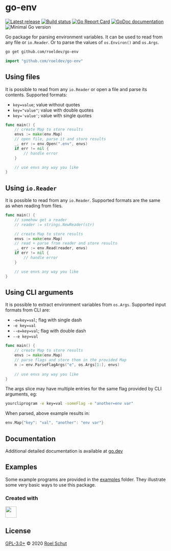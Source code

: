 go-env
======

[![Latest release][latest-release-img]][latest-release-url]
[![Build status][build-img]][build-url]
[![Go Report Card][go-report-img]][go-report-url]
[![GoDoc documentation][go-doc-img]][go-doc-url]
![Minimal Go version][go-version-img]

[latest-release-img]: https://img.shields.io/github/release/roeldev/go-env.svg?label=latest
[latest-release-url]: https://github.com/roeldev/go-env/releases
[build-img]: https://github.com/roeldev/go-env/workflows/Go/badge.svg
[build-url]: https://github.com/roeldev/go-env/actions?query=workflow%3AGo
[go-report-img]: https://goreportcard.com/badge/github.com/roeldev/go-env
[go-report-url]: https://goreportcard.com/report/github.com/roeldev/go-env
[go-doc-img]: https://godoc.org/github.com/roeldev/go-env?status.svg
[go-doc-url]: https://pkg.go.dev/github.com/roeldev/go-env
[go-version-img]: https://img.shields.io/github/go-mod/go-version/roeldev/go-env

Go package for parsing environment variables. It can be used to read from any file or `io.Reader`. Or to parse the values of `os.Environ()` and `os.Args`.


```sh
go get github.com/roeldev/go-env
```
```go
import "github.com/roeldev/go-env"
```

## Using files
It is possible to read from any `io.Reader` or open a file and parse its contents. Supported formats:
- `key=value`; value without quotes
- `key="value"`; value with double quotes
- `key='value'`; value with single quotes

```go
func main() {
	// create Map to store results
	envs := make(env.Map)
	// open file, parse it and store results
	_, err := env.Open(".env", envs)
	if err != nil {
		// handle error
	}

	// use envs any way you like
}
```

## Using `io.Reader`
It is possible to read from any `io.Reader`. Supported formats are the same as when reading from files.

```go
func main() {
	// somehow get a reader
	// reader := strings.NewReader(str)

	// create Map to store results
	envs := make(env.Map)
	// read + parse from reader and store results
	_, err := env.Read(reader, envs)
	if err != nil {
		// handle error
	}

	// use envs any way you like
}
```

## Using CLI arguments
It is possible to extract environment variables from `os.Args`. Supported input formats from CLI are:
- `-e=key=val`; flag with single dash
- `-e key=val`
- `--e=key=val`; flag with double dash
- `--e key=val`

```go
func main() {
	// create Map to store results
	envs := make(env.Map)
	// parse flags and store them in the provided Map
	n := env.ParseFlagArgs("e", os.Args[1:], envs)
	
	// use envs any way you like
}
```
The args slice may have multiple entries for the same flag provided by CLI arguments, eg:
```sh
yourcliprogram -e key=val -someFlag -e "another=env var"
```
When parsed, above example results in:
```go
env.Map{"key": "val", "another": "env var"}
```


## Documentation
Additional detailed documentation is available at [go.dev][go-doc-url]


## Examples
Some example programs are provided in the [examples](examples) folder. They illustrate some very basic ways to use this package.


### Created with
<a href="https://www.jetbrains.com/?from=roeldev/go-env" target="_blank"><img src="https://pbs.twimg.com/profile_images/1206615658638856192/eiS7UWLo_400x400.jpg" width="35" /></a>


## License
[GPL-3.0+](LICENSE) © 2020 [Roel Schut](https://roelschut.nl)
